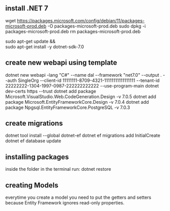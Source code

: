 ## install .NET 7
wget https://packages.microsoft.com/config/debian/11/packages-microsoft-prod.deb -O packages-microsoft-prod.deb
sudo dpkg -i packages-microsoft-prod.deb
rm packages-microsoft-prod.deb

sudo apt-get update && \
  sudo apt-get install -y dotnet-sdk-7.0

## create new webapi using template
dotnet new webapi -lang "C#" --name dal --framework "net7.0" --output . --auth SingleOrg --client-id 11111111-8709-4321-11111111111111111 --tenant-id 22222222-1304-1997-0987-222222222222 --use-program-main
dotnet dev-certs https --trust
dotnet add package Microsoft.VisualStudio.Web.CodeGeneration.Design -v 7.0.5
dotnet add package Microsoft.EntityFrameworkCore.Design -v 7.0.4
dotnet add package Npgsql.EntityFrameworkCore.PostgreSQL -v 7.0.3

## create migrations
dotnet tool install --global dotnet-ef
dotnet ef migrations add InitialCreate
dotnet ef database update

## installing packages
inside the folder in the terminal run: 
dotnet restore

## creating Models
everytime you create a model you need to put the getters and setters 
because Entity Framework ignores read-only properties.